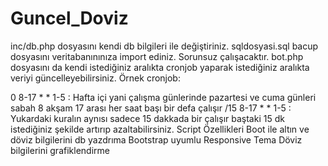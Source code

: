 # Guncel_Doviz
inc/db.php dosyasını kendi db bilgileri ile değiştiriniz. 
sqldosyasi.sql bacup dosyasını veritabanınınıza import ediniz.
Sorunsuz çalışacaktır.
bot.php dosyasını da kendi istediğiniz aralıkta cronjob yaparak istediğiniz aralıkta veriyi güncelleyebilirsiniz.
Örnek cronjob:

0	8-17	*	*	1-5 : Hafta içi yani çalışma günlerinde pazartesi ve cuma günleri sabah 8 akşam 17 arası her saat başı bir defa çalışır
/15	8-17	*	*	1-5 : Yukardaki kuralın aynısı sadece 15 dakkada bir çalışır baştaki 15 dk istediğiniz şekilde artırıp azaltabilirsiniz.
Script Özellikleri
Boot ile altın ve döviz bilgilerini db yazdrıma
Bootstrap uyumlu Responsive Tema
Döviz bilgilerini grafiklendirme
